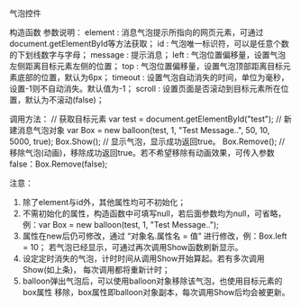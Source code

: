 气泡控件

构造函数  参数说明：
element	: 消息气泡提示所指向的网页元素，可通过document.getElementById等方法获取；
id		: 气泡唯一标识符，可以是任意个数的下划线数字与字母；
message	: 提示消息；
left	: 气泡位置偏移量，设置气泡左侧距离目标元素左侧的位置；
top		: 气泡位置偏移量，设置气泡顶部距离目标元素底部的位置，默认为6px；
timeout	: 设置气泡自动消失的时间，单位为毫秒，设置-1则不自动消失。默认值为-1；
scroll	: 设置页面是否滚动到目标元素所在位置，默认为不滚动(false)；

调用方法：
// 获取目标元素
var test = document.getElementById("test"); 
// 新建消息气泡对象
var Box = new balloon(test, 1, "Test Message..", 50, 10, 5000, true); 
Box.Show(); 	// 显示气泡，显示成功返回true。
Box.Remove(); 	// 移除气泡(动画)，移除成功返回true。若不希望移除有动画效果，可传入参数false：Box.Remove(false);

注意：
1. 除了element与id外，其他属性均可不初始化；
2. 不需初始化的属性，构造函数中可填写null，若后面参数均为null，可省略，
例：var Box = new balloon(test, 1, "Test Message..");
3. 属性在new后仍可修改，通过 “对象名.属性名 = 值” 进行修改，例：Box.left = 10；
若气泡已经显示，可通过再次调用Show函数刷新显示。
4. 设定定时消失的气泡，计时时间从调用Show开始算起。若有多次调用Show(如上条)，
每次调用都将重新计时；
5. balloon弹出气泡后，可以使用balloon对象移除该气泡，也使用目标元素的box属性
移除，box属性即balloon对象副本，每次调用Show后均会被更新。